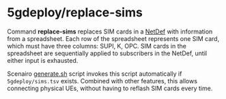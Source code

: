 # 5gdeploy/replace-sims

Command **replace-sims** replaces SIM cards in a [NetDef](../netdef) with information from a spreadsheet.
Each row of the spreadsheet represents one SIM card, which must have three columns: SUPI, K, OPC.
SIM cards in the spreadsheet are sequentially applied to subscribers in the NetDef, until either input is exhausted.

Scenairo [generate.sh](../scenario) script invokes this script automatically if `5gdeploy/sims.tsv` exists.
Combined with other features, this allows connecting physical UEs, without having to reflash SIM cards every time.
